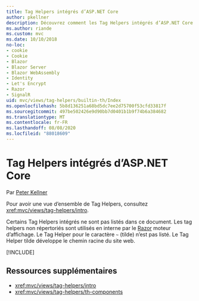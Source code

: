 ```yaml
---
title: Tag Helpers intégrés d’ASP.NET Core
author: pkellner
description: Découvrez comment les Tag Helpers intégrés d’ASP.NET Core augmentent votre productivité.
ms.author: riande
ms.custom: mvc
ms.date: 10/10/2018
no-loc:
- cookie
- Cookie
- Blazor
- Blazor Server
- Blazor WebAssembly
- Identity
- Let's Encrypt
- Razor
- SignalR
uid: mvc/views/tag-helpers/builtin-th/Index
ms.openlocfilehash: 5b8d136251a68bd5dc7ee2d75700f53cfd33817f
ms.sourcegitcommit: 497be502426e9d90bb7d0401b1b9f74b6a384682
ms.translationtype: MT
ms.contentlocale: fr-FR
ms.lasthandoff: 08/08/2020
ms.locfileid: "88018609"
---
```

# <a name="aspnet-core-built-in-tag-helpers"></a>Tag Helpers intégrés d’ASP.NET Core

Par [Peter Kellner](https://peterkellner.net)

Pour avoir une vue d’ensemble de Tag Helpers, consultez <xref:mvc/views/tag-helpers/intro>.

Certains Tag Helpers intégrés ne sont pas listés dans ce document. Les tag helpers non répertoriés sont utilisés en interne par le [Razor](xref:mvc/views/razor) moteur d’affichage. Le Tag Helper pour le caractère `~` (tilde) n’est pas listé. Le Tag Helper tilde développe le chemin racine du site web.

[!INCLUDE[](~/includes/built-in-TH.md)]

## <a name="additional-resources"></a>Ressources supplémentaires

* <xref:mvc/views/tag-helpers/intro>
* <xref:mvc/views/tag-helpers/th-components>
